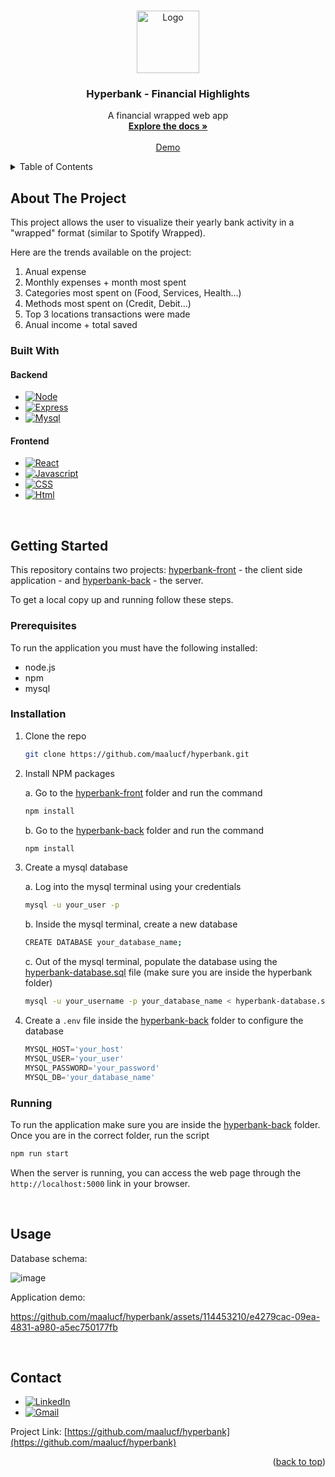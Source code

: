 <a name="readme-top"></a>

<!-- PROJECT LOGO -->
<br />
<div align="center">
  <a href="https://github.com/maalucf/hyperbank">
    <img src="https://github.com/maalucf/hyperbank/assets/114453210/4d63e73c-ea67-4749-9246-b30e8bfbd093" alt="Logo" width="100" height=auto>
  </a>

<h3 align="center">Hyperbank - Financial Highlights</h3>

  <p align="center">
    A financial wrapped web app
    <br />
    <a href="https://github.com/maalucf/hyperbank"><strong>Explore the docs »</strong></a>
    <br />
    <br />
    <a href="#demo">Demo</a>
  </p>
</div>

<!-- TABLE OF CONTENTS -->
<details>
  <summary>Table of Contents</summary>
  <ol>
    <li>
      <a href="#about-the-project">About The Project</a>
      <ul>
        <li><a href="#built-with">Built With</a></li>
      </ul>
    </li>
    <li>
      <a href="#getting-started">Getting Started</a>
      <ul>
        <li><a href="#prerequisites">Prerequisites</a></li>
        <li><a href="#installation">Installation</a></li>
      </ul>
    </li>
    <li><a href="#usage">Usage</a></li>
    <li><a href="#contact">Contact</a></li>
  </ol>
</details>

<!-- ABOUT THE PROJECT -->
## About The Project

This project allows the user to visualize their yearly bank activity in a "wrapped" format (similar to Spotify Wrapped). 

Here are the trends available on the project:
1. Anual expense
2. Monthly expenses + month most spent
3. Categories most spent on (Food, Services, Health...)
4. Methods most spent on (Credit, Debit...)
5. Top 3 locations transactions were made
6. Anual income + total saved

### Built With

#### Backend

* [![Node][Node.js]][Node-url]
* [![Express][Express.js]][Express-url]
* [![Mysql][Mysql]][Mysql-url]

#### Frontend

* [![React][React.js]][React-url]
* [![Javascript][Js]][Js-url]
* [![CSS][CSS]][CSS-url]
* [![Html][Html]][Html-url]

<br />

<!-- GETTING STARTED -->
## Getting Started

This repository contains two projects: <a href='https://github.com/maalucf/hyperbank/tree/main/hyperbank-front'>hyperbank-front</a> - the client side application - and <a href='https://github.com/maalucf/hyperbank/tree/main/hyperbank-back'>hyperbank-back</a> - the server.

To get a local copy up and running follow these steps.

### Prerequisites

To run the application you must have the following installed:

* node.js
* npm
* mysql

### Installation

1. Clone the repo

   ```sh
   git clone https://github.com/maalucf/hyperbank.git
   ```

2. Install NPM packages <br />

    a. Go to the <a href='https://github.com/maalucf/hyperbank/tree/main/hyperbank-front'>hyperbank-front</a> folder and run the command
    ```sh
    npm install
    ```

    b. Go to the <a href='https://github.com/maalucf/hyperbank/tree/main/hyperbank-back'>hyperbank-back</a> folder and run the command
    ```sh
    npm install
    ```

3. Create a mysql database <br />

   a. Log into the mysql terminal using your credentials
    ```sh
    mysql -u your_user -p
    ```

   b. Inside the mysql terminal, create a new database
    ```sh
    CREATE DATABASE your_database_name;
    ```
   
   c. Out of the mysql terminal, populate the database using the <a href='https://github.com/maalucf/hyperbank/blob/main/hyperbank-database.sql'>hyperbank-database.sql</a> file (make sure you are inside the hyperbank folder)
    ```sh
    mysql -u your_username -p your_database_name < hyperbank-database.sql
    ```

4. Create a `.env` file inside the <a href='https://github.com/maalucf/hyperbank/tree/main/hyperbank-back'>hyperbank-back</a> folder to configure the database

    ```js
    MYSQL_HOST='your_host'
    MYSQL_USER='your_user'
    MYSQL_PASSWORD='your_password'
    MYSQL_DB='your_database_name'
    ```

### Running

To run the application make sure you are inside the <a href='https://github.com/maalucf/hyperbank/tree/main/hyperbank-back'>hyperbank-back</a> folder. 
Once you are in the correct folder, run the script
```sh
npm run start
```

When the server is running, you can access the web page through the `http://localhost:5000` link in your browser.

<br />

<!-- USAGE EXAMPLES -->
## Usage

Database schema:

![image](https://github.com/maalucf/hyperbank/assets/114453210/db74d792-eea7-400e-a746-56f06ec94eea)

<a name="demo"></a>
Application demo:

https://github.com/maalucf/hyperbank/assets/114453210/e4279cac-09ea-4831-a980-a5ec750177fb

<br />

<!-- CONTACT -->
## Contact

* [![LinkedIn][LinkedIn.com]][linkedin-url] 
* [![Gmail][Gmail.com]][Gmail-url]

Project Link: [https://github.com/maalucf/hyperbank](https://github.com/maalucf/hyperbank)

<p align="right">(<a href="#readme-top">back to top</a>)</p>



<!-- MARKDOWN LINKS & IMAGES -->
<!-- https://www.markdownguide.org/basic-syntax/#reference-style-links -->
[LinkedIn.com]: https://img.shields.io/badge/LinkedIn-0077B5?style=for-the-badge&logo=linkedin&logoColor=white
[linkedin-url]: https://linkedin.com/in/malu-figueiredo
[product-screenshot]: images/screenshot.png
[React.js]: https://img.shields.io/badge/React-20232A?style=for-the-badge&logo=react&logoColor=61DAFB
[React-url]: https://reactjs.org/
[Gmail.com]: https://img.shields.io/badge/Gmail-D14836?style=for-the-badge&logo=gmail&logoColor=white
[Gmail-url]: mailto:mari.luiza.fig@gmail.com
[Node.js]: https://img.shields.io/badge/Node.js-43853D?style=for-the-badge&logo=node.js&logoColor=white
[Node-url]: https://nodejs.org/en
[Html]: https://img.shields.io/badge/HTML5-E34F26?style=for-the-badge&logo=html5&logoColor=white
[Html-url]: https://developer.mozilla.org/en-US/docs/Web/HTML
[CSS]: https://img.shields.io/badge/CSS3-1572B6?style=for-the-badge&logo=css3&logoColor=white
[CSS-url]: https://developer.mozilla.org/en-US/docs/Web/CSS
[Js]: https://img.shields.io/badge/JavaScript-323330?style=for-the-badge&logo=javascript&logoColor=F7DF1E
[Js-url]: https://www.javascript.com
[Mysql]: https://img.shields.io/badge/MySQL-02569B?style=for-the-badge&logo=mysql&logoColor=white
[Mysql-url]: https://www.mysql.com
[Express.js]: https://img.shields.io/badge/Express.js-404D59?style=for-the-badge
[Express-url]: https://expressjs.com
